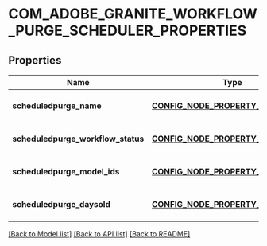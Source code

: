 # COM_ADOBE_GRANITE_WORKFLOW_PURGE_SCHEDULER_PROPERTIES

## Properties
Name | Type | Description | Notes
------------ | ------------- | ------------- | -------------
**scheduledpurge_name** | [**CONFIG_NODE_PROPERTY_STRING**](configNodePropertyString.md) |  | [optional] [default to null]
**scheduledpurge_workflow_status** | [**CONFIG_NODE_PROPERTY_DROP_DOWN**](configNodePropertyDropDown.md) |  | [optional] [default to null]
**scheduledpurge_model_ids** | [**CONFIG_NODE_PROPERTY_ARRAY**](configNodePropertyArray.md) |  | [optional] [default to null]
**scheduledpurge_daysold** | [**CONFIG_NODE_PROPERTY_INTEGER**](configNodePropertyInteger.md) |  | [optional] [default to null]

[[Back to Model list]](../README.md#documentation-for-models) [[Back to API list]](../README.md#documentation-for-api-endpoints) [[Back to README]](../README.md)



